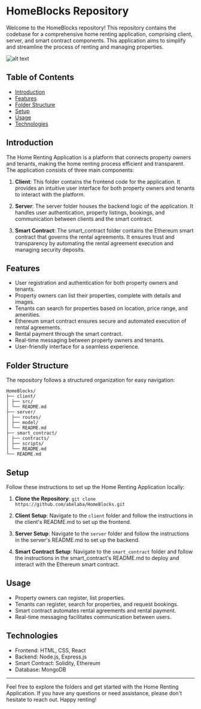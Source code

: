 # HomeBlocks Repository

Welcome to the HomeBlocks repository! This repository contains the codebase for a comprehensive home renting application, comprising client, server, and smart contract components. This application aims to simplify and streamline the process of renting and managing properties.

![alt text](image.png)


## Table of Contents

- [Introduction](#introduction)
- [Features](#features)
- [Folder Structure](#folder-structure)
- [Setup](#setup)
- [Usage](#usage)
- [Technologies](#technologies)

## Introduction

The Home Renting Application is a platform that connects property owners and tenants, making the home renting process efficient and transparent. The application consists of three main components:

1. **Client**: This folder contains the frontend code for the application. It provides an intuitive user interface for both property owners and tenants to interact with the platform.

2. **Server**: The server folder houses the backend logic of the application. It handles user authentication, property listings, bookings, and communication between clients and the smart contract.

3. **Smart Contract**: The smart_contract folder contains the Ethereum smart contract that governs the rental agreements. It ensures trust and transparency by automating the rental agreement execution and managing security deposits.

## Features

- User registration and authentication for both property owners and tenants.
- Property owners can list their properties, complete with details and images.
- Tenants can search for properties based on location, price range, and amenities.
- Ethereum smart contract ensures secure and automated execution of rental agreements.
- Rental payment through the smart contract.
- Real-time messaging between property owners and tenants.
- User-friendly interface for a seamless experience.

## Folder Structure

The repository follows a structured organization for easy navigation:

```
HomeBlocks/
├── client/
│ ├── src/
│ └── README.md
├── server/
│ ├── routes/
│ ├── model/
│ └── README.md
├── smart_contract/
│ ├── contracts/
│ ├── scripts/
│ └── README.md
└── README.md
```

## Setup

Follow these instructions to set up the Home Renting Application locally:

1. **Clone the Repository**: `git clone https://github.com/abelaba/HomeBlocks.git`

2. **Client Setup**: Navigate to the `client` folder and follow the instructions in the client's README.md to set up the frontend.

3. **Server Setup**: Navigate to the `server` folder and follow the instructions in the server's README.md to set up the backend.

4. **Smart Contract Setup**: Navigate to the `smart_contract` folder and follow the instructions in the smart_contract's README.md to deploy and interact with the Ethereum smart contract.

## Usage

- Property owners can register, list properties.
- Tenants can register, search for properties, and request bookings.
- Smart contract automates rental agreements and rental payment.
- Real-time messaging facilitates communication between users.

## Technologies

- Frontend: HTML, CSS, React
- Backend: Node.js, Express.js
- Smart Contract: Solidity, Ethereum
- Database: MongoDB


---

Feel free to explore the folders and get started with the Home Renting Application. If you have any questions or need assistance, please don't hesitate to reach out. Happy renting!
